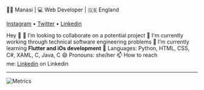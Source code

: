 <!--<div align='center'>-->
  👩‍💻 Manasi | 💻 Web Developer | 🇬🇧 England 

  [Instagram](https://www.instagram.com/m4nasi/) • [Twitter](https://twitter.com/m4nasi) • [Linkedin](https://linkedin.com/in/manasi-mehta11)

Hey 👋
🔭 I’m looking to collaborate on a potential project
🎈 I'm currently working through technical software engineering problems
🌱 I’m currently learning **Flutter and iOs development**
💬 Languages: Python, HTML, CSS, C#, XAML, C, Java, C
😄 Pronouns: she/her
📫 How to reach me: [Linkedin](https://linkedin.com/in/manasi-mehta11) on Linkedin
 <!-- - 👯 I’m looking to collaborate on a potential project -->
  <hr>
  <!--<img align="centre" src="https://github-readme-stats.vercel.app/api?username=m4nasi&theme=dark&show_icons=true" /> -->
  <!--<img align="centre" src="https://github-readme-stats.vercel.app/api/top-langs/?username=m4nasi&layout=compact" />-->
  <!--**m4nasi/m4nasi** is a ✨ _special_ ✨ repository because its `README.md` (this file) appears on your GitHub profile.-->

  ![Metrics](https://metrics.lecoq.io/m4nasi?template=classic&base.header=0&base.activity=0&base.community=0&base.repositories=0&base.metadata=0&languages=1&config.timezone=Europe%2FLondon&config.animated=true)

<!--
<hr> 
<br>
✰ Statistics provided by [lowlighter/metrics](https://github.com/lowlighter/metrics#%EF%B8%8F-languages)
-->
